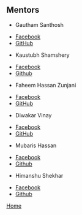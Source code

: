 Mentors
----------

- Gautham Santhosh
 * [Facebook](https://facebook.com/gauthamzz)
 * [GitHub](https://github.com/gauthamzz)
- Kaustubh Shamshery
 * [Facebook](https://www.facebook.com/kaustubh.shamshery)
 * [Github](https://github.com/KaustubhShamshery)
- Faheem Hassan Zunjani
 * [Facebook](https://facebook.com/faheemzunjani)
 * [GitHub](https://github.com/faheemzunjani)
- Diwakar Vinay
 * [Facebook](https://facebook.com/magician03)
 * [GitHub](https://github.com/magician03)
- Mubaris Hassan
 * [Facebook](https://facebook.com/Mubaris.Hassan.7)
 * [Github](https://github.com/mubaris)
- Himanshu Shekhar
 * [Facebook](https://facebook.com/himanshushekharb16)
 * [Github](https://github.com/himanshub16)


[Home](https://fossiiita.github.io/opencode)
